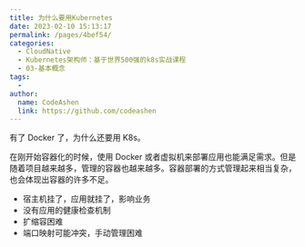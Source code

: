 ```yaml
---
title: 为什么要用Kubernetes
date: 2023-02-10 15:13:17
permalink: /pages/4bef54/
categories:
  - CloudNative
  - Kubernetes架构师：基于世界500强的k8s实战课程
  - 03-基本概念
tags:
  - 
author: 
  name: CodeAshen
  link: https://github.com/codeashen
---
```

有了 Docker 了，为什么还要用 K8s。

在刚开始容器化的时候，使用 Docker 或者虚拟机来部署应用也能满足需求。但是随着项目越来越多，管理的容器也越来越多。容器部署的方式管理起来相当复杂，也会体现出容器的许多不足。

- 宿主机挂了，应用就挂了，影响业务
- 没有应用的健康检查机制
- 扩缩容困难
- 端口映射可能冲突，手动管理困难